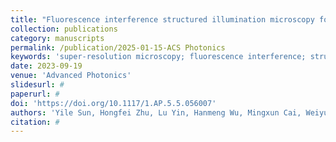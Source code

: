 ```yaml
---
title: "Fluorescence interference structured illumination microscopy for 3D morphology imaging with high axial resolution"
collection: publications
category: manuscripts
permalink: /publication/2025-01-15-ACS Photonics
keywords: 'super-resolution microscopy; fluorescence interference; structured illumination microscopy'
date: 2023-09-19
venue: 'Advanced Photonics'
slidesurl: #
paperurl: #
doi: 'https://doi.org/10.1117/1.AP.5.5.056007'
authors: 'Yile Sun, Hongfei Zhu, Lu Yin, Hanmeng Wu, Mingxun Cai, Weiyun Sun, Xinxun Yang, Jiaxiao Han, Wenjie Liu, Yubing Han, Xiang Hao, Cuifang Kuang, Xu Liu'
citation: #
---
```

